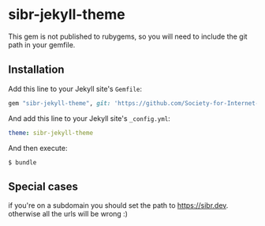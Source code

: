 # sibr-jekyll-theme

This gem is not published to rubygems, so you will need to include the git path in your gemfile.

## Installation

Add this line to your Jekyll site's `Gemfile`:

```ruby
gem "sibr-jekyll-theme", git: 'https://github.com/Society-for-Internet-Blaseball-Research/sibr-jekyll-theme'
```

And add this line to your Jekyll site's `_config.yml`:

```yaml
theme: sibr-jekyll-theme
```

And then execute:

    $ bundle

## Special cases

if you're on a subdomain you should set the path to https://sibr.dev. otherwise all the urls will be wrong :)